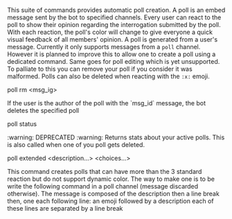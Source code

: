 This suite of commands provides automatic poll creation. A poll is an embed message sent by the bot to specified channels. Every user can react to the poll to show their opinion regarding the interrogation submitted by the poll. With each reaction, the poll's color will change to give everyone a quick visual feedback of all members' opinion. A poll is generated from a user's message. Currently it only supports messages from a `poll` channel. However it is planned to improve this to allow one to create a poll using a dedicated command. Same goes for poll editing which is yet unsupported. To palliate to this you can remove your poll if you consider it was malformed. Polls can also be deleted when reacting with the `:x:` emoji.

<div class="command">
  <div class="command-head" clearance="anyone">
    poll rm &lt;msg_ig&gt;
  </div>
  <div class="command-desc">
    <p>If the user is the author of the poll with the `msg_id` message, the bot deletes the specified poll</p>
  </div>
</div>

<div class="command">
  <div class="command-head" clearance="anyone">
    poll status
  </div>
  <div class="command-desc">
    <p>:warning: DEPRECATED :warning: Returns stats about your active polls. This is also called when one of you poll gets deleted.</p>
  </div>
</div>

<div class="command">
  <div class="command-head" clearance="anyone">
    poll extended &lt;description...&gt; &lt;choices...&gt;
  </div>
  <div class="command-desc">
    <p>This command creates polls that can have more than the 3 standard reaction but do not support dynamic color. The way to make one is to be write the following command in a poll channel (message discarded otherwise). The message is composed of the description then a line break then, one each following line: an emoji followed by a description each of these lines are separated by a line break</p>
  </div>
</div>